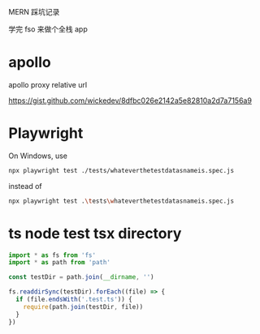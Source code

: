 MERN 踩坑记录

学完 fso 来做个全栈 app

# apollo

apollo proxy relative url

https://gist.github.com/wickedev/8dfbc026e2142a5e82810a2d7a7156a9

# Playwright

On Windows, use

```bash
npx playwright test ./tests/whateverthetestdatasnameis.spec.js
```

instead of

```bash
npx playwright test .\tests\whateverthetestdatasnameis.spec.js
```

# ts node test tsx directory

```ts
import * as fs from 'fs'
import * as path from 'path'

const testDir = path.join(__dirname, '')

fs.readdirSync(testDir).forEach((file) => {
  if (file.endsWith('.test.ts')) {
    require(path.join(testDir, file))
  }
})
```
